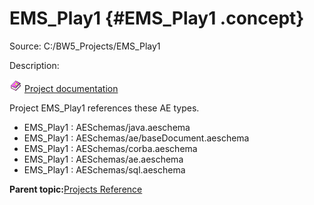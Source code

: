 # EMS\_Play1 {#EMS_Play1 .concept}

Source: C:/BW5\_Projects/EMS\_Play1

Description:

![](../../images/documentation.png) [Project documentation](../../../projects/EMS_Play1/EMS_Play1.md)

Project EMS\_Play1 references these AE types.

-   EMS\_Play1 : AESchemas/java.aeschema
-   EMS\_Play1 : AESchemas/ae/baseDocument.aeschema
-   EMS\_Play1 : AESchemas/corba.aeschema
-   EMS\_Play1 : AESchemas/ae.aeschema
-   EMS\_Play1 : AESchemas/sql.aeschema

**Parent topic:**[Projects Reference](../../../crossref/ae/projsRef/AE_projsRef.md)

